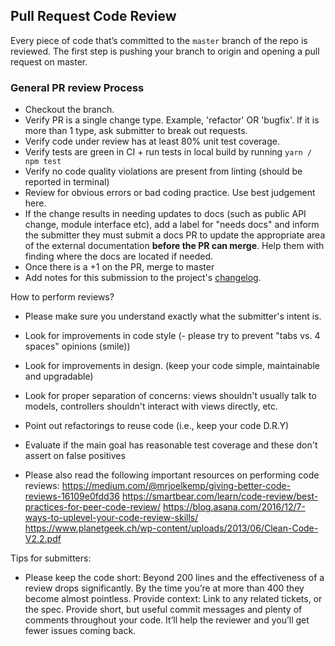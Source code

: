 ## Pull Request Code Review

Every piece of code that’s committed to the `master` branch of the repo is reviewed. 
The first step is pushing your branch to origin and opening a pull request on master.

### General PR review Process
- Checkout the branch.
- Verify PR is a single change type. Example, 'refactor' OR 'bugfix'. If it is more than 1 type, ask submitter to break out requests.
- Verify code under review has at least 80% unit test coverage.
- Verify tests are green in CI + run tests in local build by running `yarn / npm test`
- Verify no code quality violations are present from linting (should be reported in terminal)
- Review for obvious errors or bad coding practice. Use best judgement here.
- If the change results in needing updates to docs (such as public API change, module interface etc), add a label for "needs docs" and inform the submitter they must submit a docs PR to update the appropriate area of the external documentation **before the PR can merge**. Help them with finding where the docs are located if needed. 
- Once there is a +1 on the PR, merge to master
- Add notes for this submission to the project's [changelog](./CHANGELOG).

How to perform reviews?
- Please make sure you understand exactly what the submitter's intent is. 
- Look for improvements in code style (- please try to prevent "tabs vs. 4 spaces" opinions (smile))
- Look for improvements in design. (keep your code simple, maintainable and upgradable)
- Look for proper separation of concerns: views shouldn't usually talk to models, controllers shouldn't interact with views directly, etc.
- Point out refactorings to reuse code (i.e., keep your code D.R.Y)
- Evaluate if the main goal has reasonable test coverage and these don't assert on false positives

- Please also read the following important resources on performing code reviews:
    https://medium.com/@mrjoelkemp/giving-better-code-reviews-16109e0fdd36
    https://smartbear.com/learn/code-review/best-practices-for-peer-code-review/
    https://blog.asana.com/2016/12/7-ways-to-uplevel-your-code-review-skills/
    https://www.planetgeek.ch/wp-content/uploads/2013/06/Clean-Code-V2.2.pdf
    
Tips for submitters:
- Please keep the code short: Beyond 200 lines and the effectiveness of a review drops significantly. By the time you’re at more than 400 they become almost pointless.
  Provide context: Link to any related tickets, or the spec. Provide short, but useful commit messages and plenty of comments throughout your code. It’ll help the reviewer and you’ll get fewer issues coming back.
     

